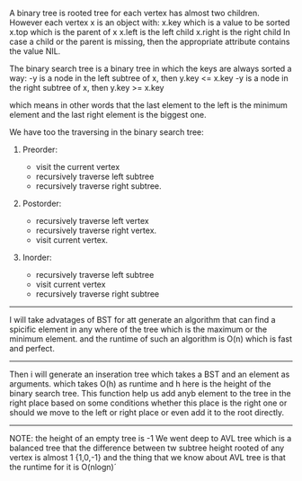 
A binary tree is rooted tree for each vertex has almost two children. However each vertex x is an object with:
    x.key which is a value to be sorted
    x.top which is the parent of x 
    x.left is the left child 
    x.right is the right child 
In case a child or the parent is missing, then the appropriate attribute contains the value NIL.

The binary search tree is a binary tree in which the keys are always sorted a way: 
   -y is a node in the left subtree of x, then y.key <= x.key 
   -y is a node in the right subtree of x, then y.key >= x.key 

which means in other words that the last element to the left is the minimum element and the last right element is the biggest one. 

We have too the traversing in the binary search tree:
1. Preorder:
    - visit the current vertex
    - recursively traverse left subtree 
    - recursively traverse right subtree.

2. Postorder:
    - recursively traverse left vertex
    - recursively traverse right vertex.
    - visit current vertex.
3. Inorder:
    - recursively traverse left subtree
    - visit current vertex
    - recursively traverse right subtree

______

I will take advatages of BST for att generate an algorithm that can find a spicific element in any where of the tree which is the maximum or the minimum element. and the runtime of such an algorithm is O(n) which is fast and perfect. 

____
Then i will generate an inseration tree which takes a BST and an element as arguments. which takes O(h) as runtime and h here is the height of the binary search tree. This function help us add anyb element to the tree in the right place based on some conditions whether this place is the right one or should we move to the left or right place or even add it to the root directly. 

______
NOTE: the height of an empty tree is -1 
We went deep to AVL tree which is a balanced tree that the difference between tw subtree height rooted of any vertex is almost 1 {1,0,-1}
and the thing that we know about AVL tree is that the runtime for it is O(nlogn)´

